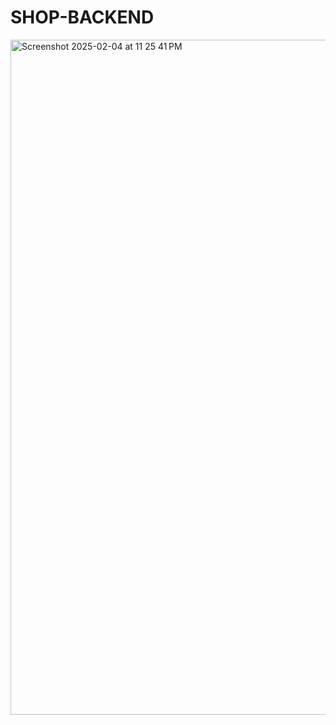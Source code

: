 # SHOP-BACKEND

<img width="1080" alt="Screenshot 2025-02-04 at 11 25 41 PM" src="https://github.com/user-attachments/assets/1c9e9145-5b8b-46ec-9811-e9c3133d883d" />

